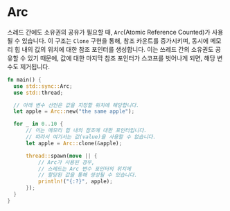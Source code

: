 # Arc

스레드 간에도 소유권의 공유가 필요할 때, `Arc`(Atomic Reference Counted)가 사용될 수 있습니다. 이 구조는 `Clone` 구현을 통해, 참조 카운트를 증가시키며, 동시에 메모리 힙 내의 값의 위치에 대한 참조 포인터를 생성합니다. 이는 쓰레드 간의 소유권도 공유할 수 있기 때문에, 값에 대한 마지막 참조 포인터가 스코프를 벗어나게 되면, 해당 변수도 제거됩니다.

```rust
fn main() {
  use std::sync::Arc;
  use std::thread;

  // 아래 변수 선언은 값을 지정할 위치에 해당합니다.
  let apple = Arc::new("the same apple");

  for _ in 0..10 {
      // 이는 메모리 힙 내의 참조에 대한 포인터입니다.
      // 따라서 여기서는 값(value)을 사용할 수 없습니다.
      let apple = Arc::clone(&apple);

      thread::spawn(move || {
          // Arc가 사용된 경우,
          // 스레드는 Arc 변수 포인터의 위치에
          // 할당된 값을 통해 생성될 수 있습니다.
          println!("{:?}", apple);
      });
  }
}
```